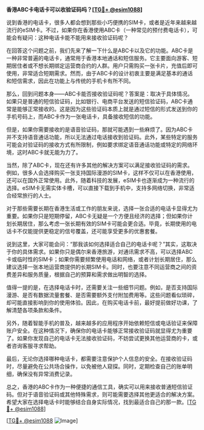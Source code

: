 **香港ABC卡电话卡可以收验证码吗？[[TG💪+ @esim1088](https://t.me/s/esim1088)]**

说到香港的电话卡，很多人都会想到那些小巧便携的SIM卡，或者是近年来越来越流行的eSIM卡。不过，如果你在香港使用ABC卡（一种常见的预付费电话卡），可能会有疑问：这种电话卡能不能用来接收验证码呢？

在回答这个问题之前，我们先来了解一下什么是ABC卡以及它的功能。ABC卡是一种非常普遍的电话卡，通常用于香港本地通话和短信服务。它主要面向游客、短期居住者或不想长期绑定运营商合约的人群。用户只需购买一张卡片，充值后即可使用，非常适合短期需求。然而，由于ABC卡的设计初衷主要是满足基本的通话和短信需求，因此在功能上与传统的手机卡有所不同。

那么，回到问题本身——ABC卡能否接收验证码呢？答案是：取决于具体情况。如果只是普通的短信验证码，比如银行、电商平台发送的短信验证码，ABC卡通常是能够正常接收的。这是因为这些验证码本质上就是通过短信的形式发送到你的手机号码上，而ABC卡作为一张电话卡，具备接收短信的功能。

但是，如果你需要接收的是语音验证码，那就可能遇到一些麻烦了。因为ABC卡并不支持语音通话功能，所以无法通过电话接收到验证码。此外，某些特定的服务可能会对验证码的接收方式有所限制，例如要求绑定语音通话功能或特定的网络环境，这时ABC卡就无能为力了。

当然，除了ABC卡，现在还有许多其他的解决方案可以满足接收验证码的需求。例如，很多人会选择购买一张支持国际漫游的SIM卡，这样不仅可以在香港使用，还可以在国外正常使用。此外，随着科技的发展，eSIM卡也逐渐成为一种流行的选择。eSIM卡无需实体卡槽，可以直接下载到手机中，支持多网络切换，非常适合经常旅行的人士。

对于那些需要长期在香港生活或工作的朋友来说，选择一张合适的电话卡显得尤为重要。如果你只是短期停留，ABC卡无疑是一个方便且经济的选择；但如果你计划长期居住，那么考虑一张长期有效的SIM卡可能会更合适。毕竟，长期使用的电话卡不仅能提供更稳定的信号覆盖，还可能享受更多的优惠套餐。

说到这里，大家可能会问：“那我该如何选择适合自己的电话卡呢？”其实，这取决于你的具体需求。如果你只是偶尔来香港旅游，对通讯需求不高，可以选择ABC卡或临时性的SIM卡；如果你需要频繁使用电话和网络，或者计划长期居住，那么建议选择一张本地运营商提供的长期SIM卡。同时，也要注意不同运营商之间的资费差异和服务质量，根据自己的预算和需求做出明智的选择。

值得一提的是，在选择电话卡时，还需要关注一些细节问题。例如，是否支持国际漫游、是否有数据流量套餐、是否需要额外支付附加费用等。这些问题看似琐碎，却可能直接影响到你的使用体验。因此，在购买电话卡前，最好提前做好功课，了解清楚各项条款和条件。

另外，随着智能手机的普及，越来越多的应用程序开始依赖短信或电话验证来保障账户安全。在这种情况下，确保你的电话卡能够正常接收验证码就显得尤为重要了。如果你发现自己的电话卡无法接收验证码，不妨尝试更换其他运营商的卡，或者咨询客服寻求帮助。

最后，无论你选择哪种电话卡，都需要注意保护个人信息的安全。在接收验证码时，尽量避免在公共场合操作，以免被他人窥探。同时，定期检查自己的账单明细，确保没有异常消费记录。

总之，香港的ABC卡作为一种便捷的通信工具，确实可以用来接收普通短信验证码。但对于语音验证码或其他特殊需求，则可能需要选择其他更适合的解决方案。希望大家在选择电话卡时能够结合自身实际情况，找到最适合自己的那一款。[[TG💪+ @esim1088](https://t.me/s/esim1088)]

[[TG💪+ @esim1088](https://t.me/s/esim1088) ![Image](https://i.postimg.cc/4NQfJmqS/Snipaste-2025-05-13-00-14-12.png)]